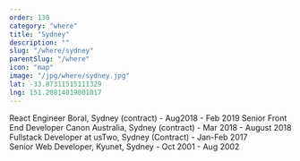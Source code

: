 ```yaml
---
order: 130
category: "where"
title: "Sydney"
description: ""
slug: "/where/sydney"
parentSlug: "/where"
icon: "map"
image: "/jpg/where/sydney.jpg"
lat: -33.87311515111329
lng: 151.20814019001017
---
```

React Engineer Boral, Sydney (contract) - Aug2018 - Feb 2019
Senior Front End Developer Canon Australia, Sydney (contract) - Mar 2018 - August 2018
Fullstack Developer at usTwo, Sydney (Contract) - Jan-Feb 2017  
Senior Web Developer, Kyunet, Sydney - Oct 2001 - Aug 2002  
